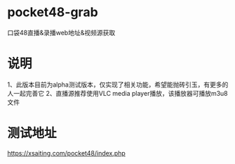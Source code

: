 # pocket48-grab
口袋48直播&amp;录播web地址&amp;视频源获取

# 说明
1、此版本目前为alpha测试版本，仅实现了相关功能，希望能抛砖引玉，有更多的人一起完善它
2、直播源推荐使用VLC media player播放，该播放器可播放m3u8文件

# 测试地址
https://xsaiting.com/pocket48/index.php
